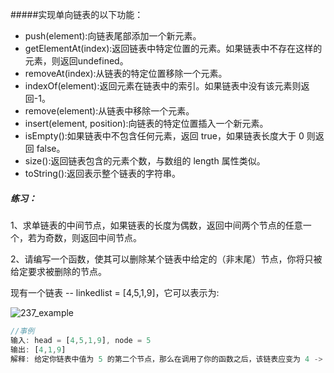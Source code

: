 #####实现单向链表的以下功能：

- push(element):向链表尾部添加⼀个新元素。
- getElementAt(index):返回链表中特定位置的元素。如果链表中不存在这样的元素，则返回undefined。
- removeAt(index):从链表的特定位置移除⼀个元素。
- indexOf(element):返回元素在链表中的索引。如果链表中没有该元素则返回-1。
- remove(element):从链表中移除⼀个元素。
- insert(element, position):向链表的特定位置插⼊⼀个新元素。
- isEmpty():如果链表中不包含任何元素，返回 true，如果链表⻓度⼤于 0 则返回 false。
- size():返回链表包含的元素个数，与数组的 length 属性类似。
- toString():返回表示整个链表的字符串。


##### 练习：

1、求单链表的中间节点，如果链表的长度为偶数，返回中间两个节点的任意一个，若为奇数，则返回中间节点。

2、请编写一个函数，使其可以删除某个链表中给定的（非末尾）节点，你将只被给定要求被删除的节点。

现有一个链表 -- linkedlist = [4,5,1,9]，它可以表示为:

![237_example](/Users/yihang/Desktop/237_example.png)

```javascript
//事例
输入: head = [4,5,1,9], node = 5
输出: [4,1,9]
解释: 给定你链表中值为 5 的第二个节点，那么在调用了你的函数之后，该链表应变为 4 -> 1 -> 9.
```

